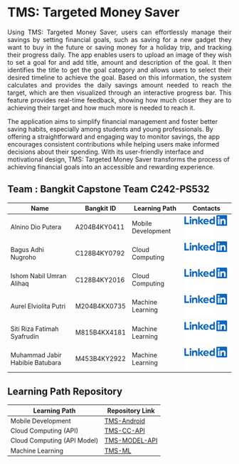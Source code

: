 # TMS: Targeted Money Saver

<p align="justify">
Using TMS: Targeted Money Saver, users can effortlessly manage their savings by setting financial goals, such as saving for a new gadget they want to buy in the future or saving money for a holiday trip, and tracking their progress daily. The app enables users to upload an image of  they wish to set a goal for and add title, amount and description of the goal. It then identifies the title to get the goal category and allows users to select their desired timeline to achieve the goal. Based on this information, the system calculates and provides the daily savings amount needed to reach the target, which are then visualized through an interactive progress bar. This feature provides real-time feedback, showing how much closer they are to achieving their target and how much more is needed to reach it.

The application aims to simplify financial management and foster better saving habits, especially among students and young professionals. By offering a straightforward and engaging way to monitor savings, the app encourages consistent contributions while helping users make informed decisions about their spending. With its user-friendly interface and motivational design, TMS: Targeted Money Saver transforms the process of achieving financial goals into an accessible and rewarding experience.

## Team : Bangkit Capstone Team C242-PS532 

| Name                              | Bangkit ID   | Learning Path      | Contacts |                                                              
| --------------------------------- | ------------ | ------------------ | -------- |
| Alnino Dio Putera       	    | A204B4KY0411 | Mobile Development | [![Alnino Dio Putera](contact/LinkedIn.png)](https://www.linkedin.com/in/alninodp/) [![AlninoDP](contact/Github.png)](https://github.com/AlninoDP)                                                      |
| Bagus Adhi Nugroho      	    | C128B4KY0792 | Cloud Computing    | [![Bagus Adhi Nugroho](contact/LinkedIn.png)](https://www.linkedin.com/in/bagus-adhi-nugroho-1b197524b/) [![Velkh](contact/Github.png)](https://github.com/Velkh)                                   |
| Ishom Nabil Umran Alihaq 	    | C128B4KY2016 | Cloud Computing    | [![Ishom Nabil Umran Alihaq](contact/LinkedIn.png)](https://www.linkedin.com/in/ishom-nabil-22282b315/) [![MoriKaslana](contact/Github.png)](https://github.com/MoriKaslana) |
| Aurel Elviolita Putri    	    | M204B4KX0735 | Machine Learning   | [![Aurel Elviolita Putri](contact/LinkedIn.png)](https://www.linkedin.com/in/aurel-elviolita-putri) [![Aurelviolita](contact/Github.png)](https://github.com/Aurelviolita)                            |
| Siti Riza Fatimah Syafrudin       | M815B4KX4181 | Machine Learning   | [![Siti Riza Fatimah Syafrudin](contact/LinkedIn.png)](https://www.linkedin.com/in/sitirizafatimahs/) [![SitiRizaFs](contact/Github.png)](https://github.com/sitirizafs) 		                   |
| Muhammad Jabir Habibie Batubara   | M453B4KY2922 | Machine Learning   | [![Muhammad Jabir Habibie Batubara](contact/LinkedIn.png)](https://www.linkedin.com/in/muhammadjabirhabibie/) [![SitiRizaFs](contact/Github.png)](https://github.com/Bara67) 		           |

        


## Learning Path Repository

| Learning Path                        | Repository Link    |
| ------------------------------------ | ------------------ |
| Mobile Development                   | [TMS-Android](https://github.com/TMS-Targeted-Money-Saver/TMS-Android)   |
| Cloud Computing (API)                | [TMS-CC-API](https://github.com/TMS-Targeted-Money-Saver/TMS-CC-API) |
| Cloud Computing (API Model)          | [TMS-MODEL-API](https://github.com/TMS-Targeted-Money-Saver/TMS-ML-API) |
| Machine Learning                     | [TMS-ML](https://github.com/TMS-Targeted-Money-Saver/TMS-ML) |
